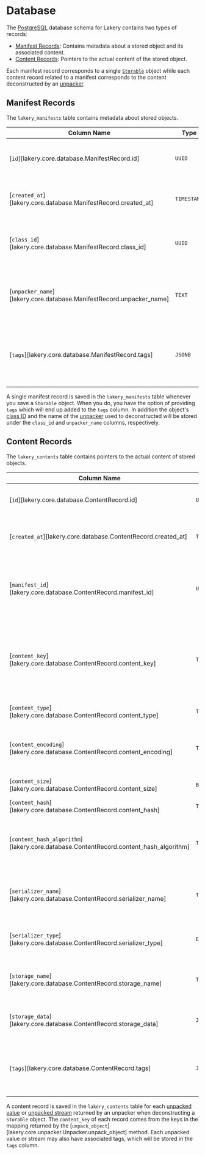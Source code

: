 # Database

The [PostgreSQL](https://www.postgresql.org/) database schema for Lakery contains two
types of records:

-   [Manifest Records](#manifest-records): Contains metadata about a stored object and
    its associated content.
-   [Content Records](#content-records): Pointers to the actual content of the stored
    object.

Each manifest record corresponds to a single [`Storable`](./storables.md) object while
each content record related to a manifest corresponds to the content deconstructed by an
[unpacker](./unpackers.md).

## Manifest Records

The `lakery_manifests` table contains metadata about stored objects.

| Column Name                                                          | Type        | Description                                                       |
| -------------------------------------------------------------------- | ----------- | ----------------------------------------------------------------- |
| [`id`][lakery.core.database.ManifestRecord.id]                       | `UUID`      | Unique identifier for the manifest record.                        |
| [`created_at`][lakery.core.database.ManifestRecord.created_at]       | `TIMESTAMP` | Timestamp when the manifest was created.                          |
| [`class_id`][lakery.core.database.ManifestRecord.class_id]           | `UUID`      | Unique identifier for the class of the stored object.             |
| [`unpacker_name`][lakery.core.database.ManifestRecord.unpacker_name] | `TEXT`      | Name of the unpacker used to deconstruct the stored object.       |
| [`tags`][lakery.core.database.ManifestRecord.tags]                   | `JSONB`     | Tags associated with the stored object, stored as a JSONB object. |

A single manifest record is saved in the `lakery_manifests` table whenever you save a
`Storable` object. When you do, you have the option of providing `tags` which will end
up added to the `tags` column. In addition the object's
[class ID](./storables.md#class-ids) and the name of the [unpacker](./unpackers.md) used
to deconstructed will be stored under the `class_id` and `unpacker_name` columns,
respectively.

## Content Records

The `lakery_contents` table contains pointers to the actual content of stored objects.

| Column Name                                                                           | Type        | Description                                                                                                                           |
| ------------------------------------------------------------------------------------- | ----------- | ------------------------------------------------------------------------------------------------------------------------------------- |
| [`id`][lakery.core.database.ContentRecord.id]                                         | `UUID`      | Unique identifier for the content record.                                                                                             |
| [`created_at`][lakery.core.database.ContentRecord.created_at]                         | `TIMESTAMP` | Timestamp when the content record was created.                                                                                        |
| [`manifest_id`][lakery.core.database.ContentRecord.manifest_id]                       | `UUID`      | Unique identifier for the related manifest record representing the stored object.                                                     |
| [`content_key`][lakery.core.database.ContentRecord.content_key]                       | `TEXT`      | A unique key amongst all content records for the same manifest returned by the unpacker.                                              |
| [`content_type`][lakery.core.database.ContentRecord.content_type]                     | `TEXT`      | The [MIME type](https://developer.mozilla.org/en-US/docs/Web/HTTP/Basics_of_HTTP/MIME_types) of the content.                          |
| [`content_encoding`][lakery.core.database.ContentRecord.content_encoding]             | `TEXT`      | The encoding of the content, if applicable (e.g., `gzip`, `deflate`).                                                                 |
| [`content_size`][lakery.core.database.ContentRecord.content_size]                     | `BIGINT`    | The size of the content in bytes.                                                                                                     |
| [`content_hash`][lakery.core.database.ContentRecord.content_hash]                     | `TEXT`      | A hash of the content.                                                                                                                |
| [`content_hash_algorithm`][lakery.core.database.ContentRecord.content_hash_algorithm] | `TEXT`      | The algorithm used to compute the content hash (e.g., `sha256`).                                                                      |
| [`serializer_name`][lakery.core.database.ContentRecord.serializer_name]               | `TEXT`      | The name of the serializer used to serialize the content.                                                                             |
| [`serializer_type`][lakery.core.database.ContentRecord.serializer_type]               | `ENUM`      | Indicates whether the serializer is a [stream](./serializers.md#stream-serializers) or a [value](./serializers.md#basic-serializers). |
| [`storage_name`][lakery.core.database.ContentRecord.storage_name]                     | `TEXT`      | The name of the storage where the content is stored.                                                                                  |
| [`storage_data`][lakery.core.database.ContentRecord.storage_data]                     | `JSONB`     | Data used by the storage to locate the content                                                                                        |
| [`tags`][lakery.core.database.ContentRecord.tags]                                     | `JSONB`     | Tags that were returned with the content by the unpacker.                                                                             |

A content record is saved in the `lakery_contents` table for each
[unpacked value](./unpackers.md#unpacked-values) or
[unpacked stream](./unpackers.md#unpacked-streams) returned by an unpacker when
deconstructing a `Storable` object. The `content_key` of each record comes from the keys
in the mapping returned by the
[`unpack_object`][lakery.core.unpacker.Unpacker.unpack_object] method. Each unpacked
value or stream may also have associated tags, which will be stored in the `tags`
column.
